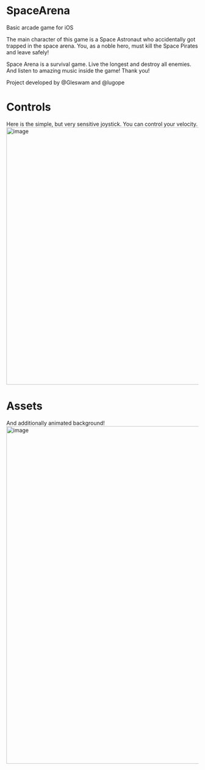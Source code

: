 # SpaceArena
Basic arcade game for iOS


The main character of this game is a Space Astronaut who accidentally got trapped in the space arena.
You, as a noble hero, must kill the Space Pirates and leave safely!

Space Arena is a survival game. Live the longest and destroy all enemies.
And listen to amazing music inside the game! Thank you!

Project developed by @Gleswam and @lugope 


# Controls
Here is the simple, but very sensitive joystick. You can control your velocity.
<img width="675" alt="image" src="https://user-images.githubusercontent.com/32434994/162089780-4e75a64d-b128-4553-8d87-f046e91932b3.png">


# Assets
And additionally animated background!
<img width="885" alt="image" src="https://user-images.githubusercontent.com/32434994/162089997-fad80b11-bf81-4acf-b52b-3eec6f7d1237.png">
